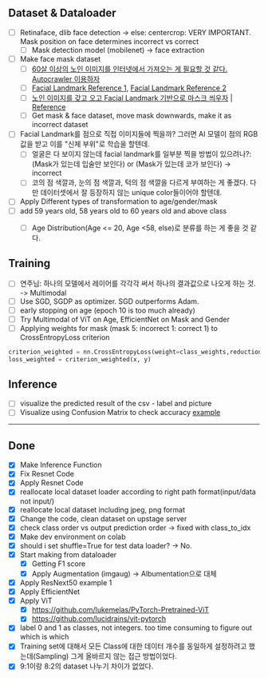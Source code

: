 ## Dataset & Dataloader

- [ ] Retinaface, dlib face detection -> else: centercrop: VERY IMPORTANT. Mask position on face determines incorrect vs correct
  - [ ] Mask detection model (mobilenet) -> face extraction
- [ ] Make face mask dataset
  - [ ] [60살 이상의 노인 이미지를 인터넷에서 가져오는 게 필요할 것 같다. Autocrawler 이용하자](https://github.com/YoongiKim/AutoCrawler)
  - [ ] [Facial Landmark Reference 1](https://www.youtube.com/watch?v=tpWVyJqehG4&list=RDCMUC9PB9nKYqKEx_N3KM-JVTpg&index=8), [Facial Landmark Reference 2](https://www.youtube.com/watch?v=3LNHxezPi1I&list=RDCMUC9PB9nKYqKEx_N3KM-JVTpg&index=3)
  - [ ] [노인 이미지를 갖고 오고 Facial Landmark 기반으로 마스크 씌우자](https://www.youtube.com/watch?v=ncIyy1doSJ8) | [Reference](/Users/noopy/Documents/_Archive/murder_hornet_dataset/modules)
  - [ ] Get mask & face dataset, move mask downwards, make it as incorrect dataset
- [ ] Facial Landmark를 점으로 직접 이미지들에 찍을까?  그러면 AI 모델이 점의 RGB 값을 받고 이를 "신체 부위"로 학습을 할텐데.
	- [ ] 얼굴은 다 보이지 않는데 facial landmark를 일부분 찍을 방법이 있으려나?: (Mask가 있는데 입술만 보인다) or (Mask가 있는데 코가 보인다) -> incorrect
	- [ ] 코의 점 색깔과, 눈의 점 색깔과, 턱의 점 색깔을 다르게 부여하는 게 좋겠다. 다만 데이터셋에서 잘 등장하지 않는 unique color들이어야 할텐데.
- [ ] Apply Different types of transformation to age/gender/mask
- [ ] add 59 years old, 58 years old to 60 years old and above class
	- [ ] Age Distribution(Age <= 20, Age <58, else)로 분류를 하는 게 좋을 것 같다.



## Training
- [ ] 연주님: 하나의 모델에서 레이어를 각각각 써서 하나의 결과값으로 나오게 하는 것. -> Multimodal
- [ ] Use SGD, SGDP as optimizer. SGD outperforms Adam.
- [ ] early stopping on age (epoch 10 is too much already)
- [ ] Try Multimodal of ViT on Age, EfficientNet on Mask and Gender
- [ ] Applying weights for mask (mask 5: incorrect 1: correct 1) to CrossEntropyLoss criterion

```python
criterion_weighted = nn.CrossEntropyLoss(weight=class_weights,reduction='mean')
loss_weighted = criterion_weighted(x, y)

```



## Inference

- [ ] visualize the predicted result of the csv - label and picture
- [ ] Visualize using Confusion Matrix to check accuracy [example](https://github.com/snoop2head/ml_classification_tutorial/blob/main/ML_Classification.ipynb)

---

## Done

- [x] Make Inference Function
- [x] Fix Resnet Code
- [x] Apply Resnet Code
- [x] reallocate local dataset loader according to right path format(input/data not input/)
- [x] reallocate local dataset including jpeg, png format
- [x] Change the code, clean dataset on upstage server
- [x] check class order vs output prediction order -> fixed with class_to_idx
- [x] Make dev environment on colab
- [x] should i set shuffle=True for test data loader? -> No.
- [x] Start making from dataloader
  - [x] Getting F1 score
  - [x] Apply Augmentation (imgaug) -> Albumentation으로 대체
- [x] Apply ResNext50 example 1
- [x] Apply EfficientNet
- [x] Apply ViT
  - [x] https://github.com/lukemelas/PyTorch-Pretrained-ViT
  - [x] https://github.com/lucidrains/vit-pytorch
- [x] label 0 and 1 as classes, not integers. too time consuming to figure out which is which
- [x] Training set에 대해서 모든 Class에 대한 데이터 개수를 동일하게 설정하려고 했는데(Sampling) 그게 올바르지 않는 접근 방법이었다.
- [x] 9:1이랑 8:2의 dataset 나누기 차이가 없었다.
